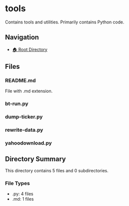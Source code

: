 # tools

Contains tools and utilities. Primarily contains Python code.

## Navigation

* [🏠 Root Directory](../README.md)

## Files

### README.md

File with .md extension.

### bt-run.py

### dump-ticker.py

### rewrite-data.py

### yahoodownload.py

## Directory Summary

This directory contains 5 files and 0 subdirectories.

### File Types

* .py: 4 files
* .md: 1 files
